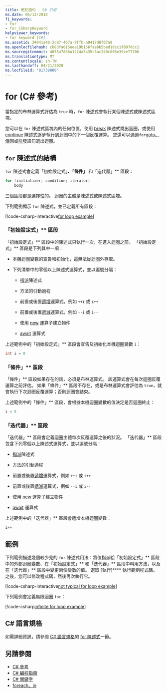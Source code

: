 ```yaml
---
title: 用於語句 - C# 引用
ms.date: 06/13/2018
f1_keywords:
- for
- for_CSharpKeyword
helpviewer_keywords:
- for keyword [C#]
ms.assetid: 34041a40-2c87-467a-9ffb-a0417d8f67a8
ms.openlocfilehash: cb83fa015eea19b156faebb5bed18cc1f0970cc1
ms.sourcegitcommit: 465547886a1224a5435c3ac349c805e39ce77706
ms.translationtype: MT
ms.contentlocale: zh-TW
ms.lasthandoff: 04/21/2020
ms.locfileid: "81738800"
---
```

# <a name="for-c-reference"></a>for (C# 參考)

當指定的布林運算式評估為 `true` 時，`for` 陳述式會執行某個陳述式或陳述式區塊。

您可以在 `for` 陳述式區塊內的任何位置，使用 [break](break.md) 陳述式跳出迴圈，或使用 [continue](continue.md) 陳述式逐步執行到迴圈中的下一個反覆運算。 您還可以通過`for`[goto、](goto.md)[傳回](return.md)或[引發](throw.md)語句退出迴圈。

## <a name="structure-of-the-for-statement"></a>`for` 陳述式的結構

`for` 陳述式會定義「初始設定式」**、「條件」** 和「迭代器」** 區段：

```csharp
for (initializer; condition; iterator)
    body
```

三個區段都是選擇性的。 迴圈的主體是陳述式或陳述式區塊。

下列範例顯示 `for` 陳述式，並已定義所有區段：

[!code-csharp-interactive[for loop example](~/samples/snippets/csharp/keywords/IterationKeywordsExamples.cs#5)]

### <a name="the-initializer-section"></a>「初始設定式」** 區段

「初始設定式」** 區段中的陳述式只執行一次，在進入迴圈之前。 「初始設定式」** 區段是下列其中一項：

- 本機迴圈變數的宣告和初始化，這無法從迴圈外存取。

- 下列清單中的零個以上陳述式運算式，並以逗號分隔：

  - [指派](../operators/assignment-operator.md)陳述式

  - 方法的引動過程

  - 前置或後置[遞增](../operators/arithmetic-operators.md#increment-operator-)運算式，例如 `++i` 或 `i++`

  - 前置或後置[遞減](../operators/arithmetic-operators.md#decrement-operator---)運算式，例如 `--i` 或 `i--`

  - 使用 [new](../operators/new-operator.md) 運算子建立物件

  - [await](../operators/await.md) 運算式

上述範例中的「初始設定式」** 區段會宣告及初始化本機迴圈變數 `i`：

```csharp
int i = 0
```

### <a name="the-condition-section"></a>「條件」** 區段

「條件」** 區段如果存在的話，必須是布林運算式。 該運算式會在每次迴圈反覆運算之前評估。 如果「條件」** 區段不存在，或是布林運算式會評估為 `true`，就會執行下次迴圈反覆運算；否則迴圈會結束。

上述範例中的「條件」** 區段，會根據本機迴圈變數的值決定是否迴圈終止：

```csharp
i < 5
```

### <a name="the-iterator-section"></a>「迭代器」** 區段

「迭代器」** 區段會定義迴圈主體每次反覆運算之後的狀況。 「迭代器」** 區段包含下列零個以上陳述式運算式，並以逗號分隔：

- [指派](../operators/assignment-operator.md)陳述式

- 方法的引動過程

- 前置或後置[遞增](../operators/arithmetic-operators.md#increment-operator-)運算式，例如 `++i` 或 `i++`

- 前置或後置[遞減](../operators/arithmetic-operators.md#decrement-operator---)運算式，例如 `--i` 或 `i--`

- 使用 [new](../operators/new-operator.md) 運算子建立物件

- [await](../operators/await.md) 運算式

上述範例中的「迭代器」** 區段會遞增本機迴圈變數：

```csharp
i++
```

## <a name="examples"></a>範例

下列範例描述幾個較少見的 `for` 陳述式用法︰將值指派給「初始設定式」** 區段中的外部迴圈變數、在「初始設定式」** 和「迭代器」** 區段中叫用方法，以及在「迭代器」** 區段中變更兩個變數的值。 選取 [執行]**** 執行範例程式碼。 之後，您可以修改程式碼，然後再次執行它。

[!code-csharp-interactive[not typical for loop example](~/samples/snippets/csharp/keywords/IterationKeywordsExamples.cs#6)]

下列範例會定義無限迴圈 `for`：

[!code-csharp[infinite for loop example](~/samples/snippets/csharp/keywords/IterationKeywordsExamples.cs#7)]

## <a name="c-language-specification"></a>C# 語言規格

如需詳細資訊，請參閱 [C# 語言規格](/dotnet/csharp/language-reference/language-specification/introduction)的 [for 陳述式](~/_csharplang/spec/statements.md#the-for-statement)一節。

## <a name="see-also"></a>另請參閱

- [C# 參考](../index.md)
- [C# 編程指南](../../programming-guide/index.md)
- [C# 關鍵字](index.md)
- [foreach、in](foreach-in.md)
